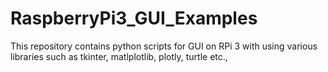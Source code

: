 # RaspberryPi3_GUI_Examples
This repository contains python scripts for GUI on RPi 3 with using various libraries such as tkinter, matlplotlib, plotly, turtle etc.,
